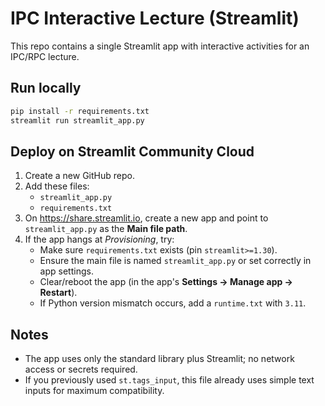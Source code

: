 # IPC Interactive Lecture (Streamlit)

This repo contains a single Streamlit app with interactive activities for an IPC/RPC lecture.

## Run locally

```bash
pip install -r requirements.txt
streamlit run streamlit_app.py
```

## Deploy on Streamlit Community Cloud

1. Create a new GitHub repo.
2. Add these files:
   - `streamlit_app.py`
   - `requirements.txt`
3. On https://share.streamlit.io, create a new app and point to `streamlit_app.py` as the **Main file path**.
4. If the app hangs at *Provisioning*, try:
   - Make sure `requirements.txt` exists (pin `streamlit>=1.30`).
   - Ensure the main file is named `streamlit_app.py` or set correctly in app settings.
   - Clear/reboot the app (in the app's **Settings → Manage app → Restart**).
   - If Python version mismatch occurs, add a `runtime.txt` with `3.11`.

## Notes
- The app uses only the standard library plus Streamlit; no network access or secrets required.
- If you previously used `st.tags_input`, this file already uses simple text inputs for maximum compatibility.
